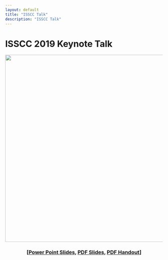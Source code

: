 ```yaml
---
layout: default
title: "ISSCC Talk"
description: "ISSCC Talk"
---
```


# ISSCC 2019 Keynote Talk

<center markdown="1">

<img src="{{ site.baseurl }}/assets/isscc/title.png" width="600px">


<h3>
[<a href="{{ site.baseurl }}/assets/isscc/gonzalez_isscc.pptx">Power Point Slides</a>, <a href="{{ site.baseurl }}/assets/isscc/gonzalez_isscc.pdf">PDF Slides</a>, <a href="{{ site.baseurl }}/assets/isscc/gonzalez_isscc_handout.pdf">PDF Handout</a>]
</h3>

</center>


